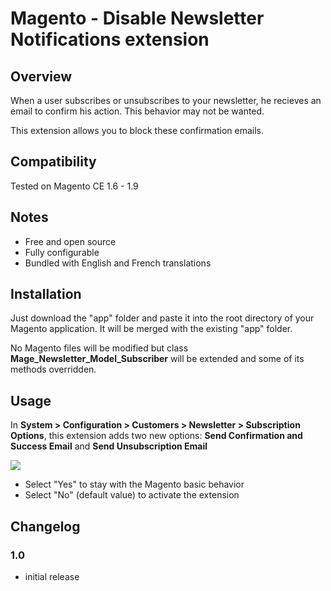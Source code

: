 # Magento - Disable Newsletter Notifications extension

## Overview
When a user subscribes or unsubscribes to your newsletter, he recieves an email to confirm his action. This behavior may not be wanted.

This extension allows you to block these confirmation emails.

## Compatibility
Tested on Magento CE 1.6 - 1.9

## Notes
* Free and open source
* Fully configurable
* Bundled with English and French translations

## Installation
Just download the "app" folder and paste it into the root directory of your Magento application. It will be merged with the existing "app" folder.

No Magento files will be modified but class __Mage\_Newsletter\_Model\_Subscriber__ will be extended and some of its methods overridden.

## Usage
In __System > Configuration > Customers > Newsletter > Subscription Options__, this extension adds two new options: __Send Confirmation and Success Email__ and __Send Unsubscription Email__

![](http://1.bp.blogspot.com/-r_hayagFuE4/UHfIsIxlamI/AAAAAAAALMM/IsazmKjz868/s1600/newsletter.PNG)

* Select "Yes" to stay with the Magento basic behavior
* Select "No" (default value) to activate the extension

## Changelog
### 1.0
* initial release
